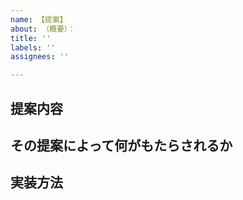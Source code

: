 ```yaml
---
name: 【提案】
about: （概要）：
title: ''
labels: ''
assignees: ''

---
```


## 提案内容

## その提案によって何がもたらされるか

## 実装方法